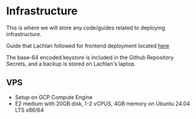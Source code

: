 # Infrastructure

This is where we will store any code/guides related to deploying infrastructure.

Guide that Lachlan followed for frontend deployment located [here](https://medium.com/@colonal/automating-flutter-builds-and-releases-with-github-actions-77ccf4a1ccdd)

The base-64 encoded keystore is included in the Github Repository Secrets, and a backup is stored on Lachlan's laptop.

## VPS

- Setup on GCP Compute Engine
- E2 medium with 20GB disk, 1-2 vCPUS, 4GB memory on Ubuntu 24.04 LTS x86/64
